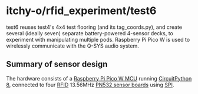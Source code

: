 # itchy-o/rfid_experiment/test6

test6 reuses test4's 4x4 test flooring (and its tag_coords.py),
and create several (ideally seven) separate battery-powered 4-sensor decks,
to experiment with manipulating multiple pods.
Raspberry Pi Pico W is used to wirelessly communicate with the Q-SYS audio system.

## Summary of sensor design
The hardware consists of a
[Raspberry Pi Pico W MCU](https://www.raspberrypi.com/products/raspberry-pi-pico/)
running
[CircuitPython 8](https://circuitpython.org/),
connected to four
[RFID](https://en.wikipedia.org/wiki/Radio-frequency_identification)
13.56MHz
[PN532 sensor boards](https://www.ebay.com/sch/i.html?_nkw=pn532)
using
[SPI](https://en.wikipedia.org/wiki/Serial_Peripheral_Interface).
